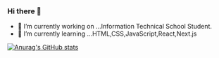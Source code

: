 ### Hi there 👋


<!-- **tora87/tora87** is a ✨ _special_ ✨ repository because its `README.md` (this file) appears on your GitHub profile.

Here are some ideas to get you started: -->

- 🔭 I’m currently working on ...Information Technical School Student.
- 🌱 I’m currently learning ...HTML,CSS,JavaScript,React,Next.js
<!-- - 👯 I’m looking to collaborate on ...
- 🤔 I’m looking for help with ...
- 💬 Ask me about ...
- 📫 How to reach me: ...
- 😄 Pronouns: ...
- ⚡ Fun fact: ... -->

[![Anurag's GitHub stats](https://github-readme-stats.vercel.app/api?tora87=anuraghazra)](https://github.com/anuraghazra/github-readme-stats)

